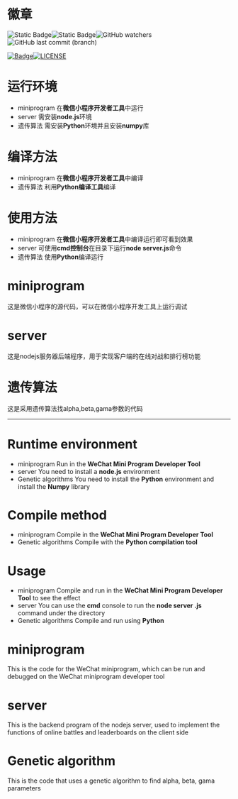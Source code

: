 # 徽章
![Static Badge](https://img.shields.io/badge/language-python-red)![Static Badge](https://img.shields.io/badge/language-JavaScript-red)![GitHub watchers](https://img.shields.io/github/watchers/FZUTeriri/Nomorebets)![GitHub last commit (branch)](https://img.shields.io/github/last-commit/FZUTeriri/Nomorebets/main)

[![Badge](https://img.shields.io/badge/link-996.icu-%23FF4D5B.svg?style=flat-square)](https://996.icu/#/zh_CN)[![LICENSE](https://img.shields.io/badge/license-Anti%20996-blue.svg?style=flat-square)](https://github.com/996icu/996.ICU/blob/master/LICENSE)

# 运行环境
- miniprogram
在**微信小程序开发者工具**中运行
- server
需安装**node.js**环境
- 遗传算法
需安装**Python**环境并且安装**numpy**库

# 编译方法
- miniprogram
在**微信小程序开发者工具**中编译
- 遗传算法
利用**Python编译工具**编译

# 使用方法
- miniprogram
在**微信小程序开发者工具**中编译运行即可看到效果
- server
可使用**cmd控制台**在目录下运行**node server.js**命令
- 遗传算法
使用**Python**编译运行

# miniprogram
这是微信小程序的源代码，可以在微信小程序开发工具上运行调试

# server
这是nodejs服务器后端程序，用于实现客户端的在线对战和排行榜功能

# 遗传算法
这是采用遗传算法找alpha,beta,gama参数的代码

------
# Runtime environment
- miniprogram
Run in the **WeChat Mini Program Developer Tool**
- server
You need to install a **node.js** environment
- Genetic algorithms
You need to install the **Python** environment and install the **Numpy** library

# Compile method
- miniprogram
Compile in the **WeChat Mini Program Developer Tool**
- Genetic algorithms
Compile with the **Python compilation tool**

# Usage
- miniprogram
Compile and run in the **WeChat Mini Program Developer Tool** to see the effect
- server
You can use the **cmd** console to run the **node server .js** command under the directory
- Genetic algorithms
Compile and run using **Python**

# miniprogram
This is the code for the WeChat miniprogram, which can be run and debugged on the WeChat miniprogram developer tool

# server
This is the backend program of the nodejs server, used to implement the functions of online battles and leaderboards on the client side

# Genetic algorithm
This is the code that uses a genetic algorithm to find alpha, beta, gama parameters

